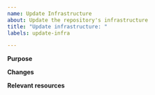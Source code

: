 ```yaml
---
name: Update Infrastructure
about: Update the repository's infrastructure
title: "Update infrastructure: "
labels: update-infra

---
```


**Purpose**


**Changes**


**Relevant resources**

